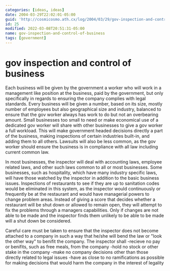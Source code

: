 ```yaml
---
categories: [ideas, ideas]
date: 2004-03-29T22:02:01-05:00
guid: 'http://cosmicosmo.ath.cx/log/2004/03/29/gov-inspection-and-control-of-business/'
id: 25
modified: 2022-03-08T20:51:31-05:00
name: gov-inspection-and-control-of-business
tags: [government]
---
```


gov inspection and control of business
======================================

Each business will be given by the government a worker who will work in a management like position at the business, paid by the government, but only specifically in regards to ensuring the company complies with legal standards. Every business will be given a number, based on its size, mostly number of employees but also geographical size and industry, balanced to ensure that the gov worker always has work to do but not an overbearing amount. Small businesses too small to need or make economical use of a dedicated gov worker will share with other businesses to give a gov worker a full workload. This will make government headed decisions directly a part of the business, making inspections of certain industries built-in, and adding them to all others. Lawsuits will also be less common, as the gov worker should ensure the business is in compliance with all law including current common law.

In most businesses, the inspector will deal with accounting laws, employee related laws, and other such laws common to all or most businesses. Some businesses, such as hospitality, which have many industry specific laws, will have those watched by the inspector in addition to the basic business issues. Inspections of restaurants to see if they are up to sanitation codes would be eliminated in this system, as the inspector would continuously or frequently be at the restaurant and would have managerial powers to change problem areas. Instead of giving a score that decides whether a restaurant will be shut down or allowed to remain open, they will attempt to fix the problems through a managers capabilities. Only if changes are not able to be made and the inspector finds them unlikely to be able to be made will a shut down be considered.

Careful care must be taken to ensure that the inspector does not become attached to a company in such a way that he/she will bend the law or "look the other way" to benifit the company. The inspector shall 
-recieve no pay or benifits, such as free meals, from the company 
-hold no stock or other stake in the company
-make no company decisions other than those directly related to legal issues
-have as close to no ramifications as possible for making decisions that would harm the company in the interest of legality
